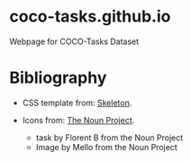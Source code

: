 # coco-tasks.github.io
Webpage for COCO-Tasks Dataset


# Bibliography

 - CSS template from: [Skeleton](http://getskeleton.com/).

 - Icons from: [The Noun Project](https://thenounproject.com/).
   * task by Florent B from the Noun Project
   * Image by Mello from the Noun Project